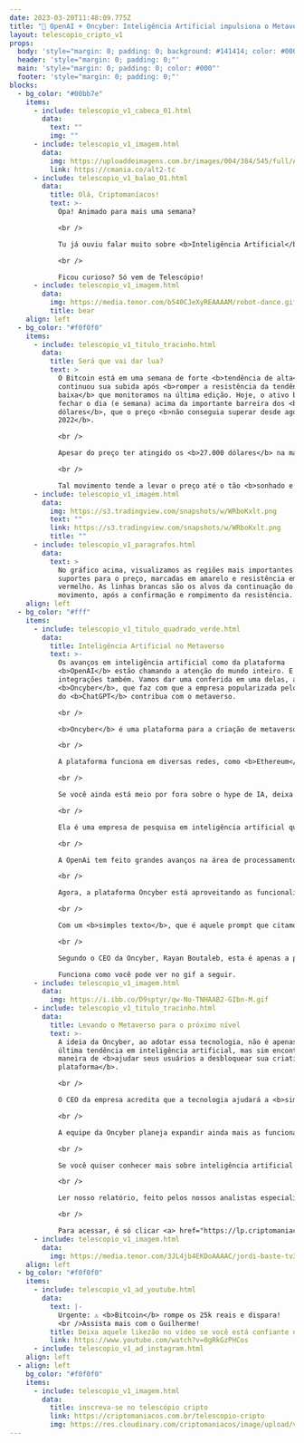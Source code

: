 ```yaml
---
date: 2023-03-20T11:48:09.775Z
title: "🤖 OpenAI + Oncyber: Inteligência Artificial impulsiona o Metaverso! 🤖"
layout: telescopio_cripto_v1
props:
  body: 'style="margin: 0; padding: 0; background: #141414; color: #000"'
  header: 'style="margin: 0; padding: 0;"'
  main: 'style="margin: 0; padding: 0; color: #000"'
  footer: 'style="margin: 0; padding: 0;"'
blocks:
  - bg_color: "#00bb7e"
    items:
      - include: telescopio_v1_cabeca_01.html
        data:
          text: ""
          img: ""
      - include: telescopio_v1_imagem.html
        data:
          img: https://uploaddeimagens.com.br/images/004/384/545/full/Altseason_Newsletter_final.png?1678449695
          link: https://cmania.co/alt2-tc
      - include: telescopio_v1_balao_01.html
        data:
          title: Olá, Criptomaníacos!
          text: >-
            Opa! Animado para mais uma semana?

            <br /> 

            Tu já ouviu falar muito sobre <b>Inteligência Artificial</b>, mas hoje eu trago algo que deve ser novo para você: o uso de IA em <b>Metaversos</b>.

            <br /> 

            Ficou curioso? Só vem de Telescópio!
      - include: telescopio_v1_imagem.html
        data:
          img: https://media.tenor.com/b540CJeXyREAAAAM/robot-dance.gif
          title: bear
    align: left
  - bg_color: "#f0f0f0"
    items:
      - include: telescopio_v1_titulo_tracinho.html
        data:
          title: Será que vai dar lua?
          text: >
            O Bitcoin está em uma semana de forte <b>tendência de alta</b> e
            continuou sua subida após <b>romper a resistência da tendência de
            baixa</b> que monitoramos na última edição. Hoje, o ativo briga para
            fechar o dia (e semana) acima da importante barreira dos <b>25.300
            dólares</b>, que o preço <b>não conseguia superar desde agosto de
            2022</b>. 

            <br /> 

            Apesar do preço ter atingido os <b>27.000 dólares</b> na manhã desta sexta-feira, vale ressaltar que ainda é importante uma confirmação de rompimento com o fechamento do gráfico diário de hoje, e o semanal, acima desse patamar para termos uma confirmação de rompimento. 

            <br /> 

            Tal movimento tende a levar o preço até o tão <b>sonhado e esperado 30k</b>. Por outro lado, se essa confirmação não acontecer e tivermos um sinal de <b>rompimento falso</b>, veremos um forte <b>movimento vendedor</b>. 
      - include: telescopio_v1_imagem.html
        data:
          img: https://s3.tradingview.com/snapshots/w/WRboKxlt.png
          text: ""
          link: https://s3.tradingview.com/snapshots/w/WRboKxlt.png
          title: ""
      - include: telescopio_v1_paragrafos.html
        data:
          text: >
            No gráfico acima, visualizamos as regiões mais importantes de
            suportes para o preço, marcadas em amarelo e resistência em
            vermelho. As linhas brancas são os alvos da continuação do
            movimento, após a confirmação e rompimento da resistência.
    align: left
  - bg_color: "#fff"
    items:
      - include: telescopio_v1_titulo_quadrado_verde.html
        data:
          title: Inteligência Artificial no Metaverso
          text: >-
            Os avanços em inteligência artificial como da plataforma
            <b>OpenAI</b> estão chamando a atenção do mundo inteiro. E suas
            integrações também. Vamos dar uma conferida em uma delas, a
            <b>Oncyber</b>, que faz com que a empresa popularizada pelo serviço
            do <b>ChatGPT</b> contribua com o metaverso.

            <br />

            <b>Oncyber</b> é uma plataforma para a criação de metaversos que permite exibir seus <b>NFTs</b> em experiências 3D totalmente inovadoras. O serviço alega ser a maneira mais fácil para artistas e colecionadores mostrarem seus ativos digitais (NFTs) em experiências <b>totalmente imersivas</b> (3D/VR), gratuitamente. 

            <br />

            A plataforma funciona em diversas redes, como <b>Ethereum</b> e <b>Solana</b> e não possui várias coleções de NFTs à venda. A empresa preferiu construir <b>infraestrutura</b> para que os seus usuários pudessem criar seus ambientes próprios.

            <br />

            Se você ainda está meio por fora sobre o hype de IA, deixa eu te apresentar a OpenAI…

            <br />

            Ela é uma empresa de pesquisa em inteligência artificial que tem como objetivo desenvolver e promover tecnologias amigáveis de IA que possam ser amplamente <b>utilizadas para beneficiar a humanidade</b>. 

            <br />

            A OpenAi tem feito grandes avanços na área de processamento de <b>linguagem natural</b> com seu modelo GPT (Generative Pretrained Transformer), que é capaz de <b>gerar texto coerente e relevante a partir de um comando do usuário</b>, que chamamos de prompt.

            <br />

            Agora, a plataforma Oncyber está aproveitando as funcionalidades da OpenAi para levar a <b>personalização de ambientes 3D</b> para o próximo nível. A novidade se chama <b>Magic Composer</b>, uma ferramenta alimentada pelo modelo GPT-3.5 da OpenAI que permite aos usuários customizar seus espaços virtuais por meio de comandos de texto. 

            <br />

            Com um <b>simples texto</b>, que é aquele prompt que citamos, o Magic Composer pode <b>alterar o céu, inserir obras de arte NFT que estão em sua carteira cripto em seu mundo virtual, mudar a aparência de quadros e muito mais</b>. 

            <br />

            Segundo o CEO da Oncyber, Rayan Boutaleb, esta é apenas a primeira versão da ferramenta, que já está sendo testada por um grupo seleto de usuários e será lançada em breve para todos.

            Funciona como você pode ver no gif a seguir.
      - include: telescopio_v1_imagem.html
        data:
          img: https://i.ibb.co/D9sptyr/qw-No-TNHAAB2-GIbn-M.gif
      - include: telescopio_v1_titulo_tracinho.html
        data:
          title: Levando o Metaverso para o próximo nível
          text: >-
            A ideia da Oncyber, ao adotar essa tecnologia, não é apenas seguir a
            última tendência em inteligência artificial, mas sim encontrar uma
            maneira de <b>ajudar seus usuários a desbloquear sua criatividade na
            plataforma</b>. 

            <br /> 

            O CEO da empresa acredita que a tecnologia ajudará a <b>simplificar</b> o processo de personalização de ambientes e garantirá uma experiência ainda mais agradável para quem entrar nos mundos virtuais.

            <br /> 

            A equipe da Oncyber planeja expandir ainda mais as funcionalidades de inteligência artificial da plataforma permitindo que os usuários criem ambientes mais complexos e com ainda mais personalidade. Cada usuário poderá ter o <b>seu mundo, com seus NFTs e sua cara</b>. 

            <br /> 

            Se você quiser conhecer mais sobre inteligência artificial e o setor blockchain, você pode ler o relatório que fizemos com o tema: <b>“5 criptomoedas de Inteligência Artificial para entrar no seu radar”</b>.

            <br /> 

            Ler nosso relatório, feito pelos nossos analistas especializados em cripto, é uma ótima forma de se atualizar e <b>saber mais sobre a junção de IA com o mercado de ativos digitais</b>.

            <br /> 

            Para acessar, é só clicar <a> href="https://lp.criptomaniacos.io/5-criptos-de-inteligencia-artificial/" target="blank">aqui</a>!
      - include: telescopio_v1_imagem.html
        data:
          img: https://media.tenor.com/3JL4jb4EKDoAAAAC/jordi-baste-tv3.gif
    align: left
  - bg_color: "#f0f0f0"
    items:
      - include: telescopio_v1_ad_youtube.html
        data:
          text: |-
            Urgente: ⚠️ <b>Bitcoin</b> rompe os 25k reais e dispara!
            <br />Assista mais com o Guilherme!
          title: Deixa aquele likezão no vídeo se você está confiante no BTC!
          link: https://www.youtube.com/watch?v=0gRkGzPHCos
      - include: telescopio_v1_ad_instagram.html
    align: left
  - align: left
    bg_color: "#f0f0f0"
    items:
      - include: telescopio_v1_imagem.html
        data:
          title: inscreva-se no telescópio cripto
          link: https://criptomaniacos.com.br/telescopio-cripto
          img: https://res.cloudinary.com/criptomaniacos/image/upload/v1662133224/telescopio/inscreva-se-telescopio.png
---
```

